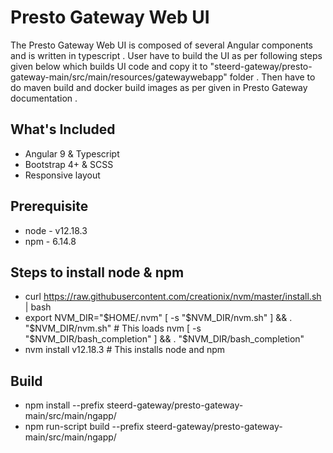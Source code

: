 # Presto Gateway Web UI 
The Presto Gateway Web UI is composed of several Angular components and is written in typescript . User have to build the UI as per following steps given below which builds UI code and copy it to "steerd-gateway/presto-gateway-main/src/main/resources/gatewaywebapp" folder . Then have to do maven build and docker build images as per given in Presto Gateway documentation .

## What's Included
- Angular 9 & Typescript
- Bootstrap 4+ & SCSS
- Responsive layout

## Prerequisite
- node - v12.18.3
- npm - 6.14.8

## Steps to install node & npm
- curl https://raw.githubusercontent.com/creationix/nvm/master/install.sh | bash
- export NVM_DIR="$HOME/.nvm"
  [ -s "$NVM_DIR/nvm.sh" ] && \. "$NVM_DIR/nvm.sh"  # This loads nvm
  [ -s "$NVM_DIR/bash_completion" ] && \. "$NVM_DIR/bash_completion"
- nvm install v12.18.3  # This installs node and npm 


## Build

- npm install --prefix steerd-gateway/presto-gateway-main/src/main/ngapp/
- npm run-script build --prefix steerd-gateway/presto-gateway-main/src/main/ngapp/

